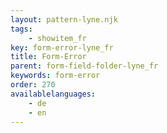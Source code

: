 ```yaml
---
layout: pattern-lyne.njk
tags: 
    - showitem_fr
key: form-error-lyne_fr
title: Form-Error
parent: form-field-folder-lyne_fr
keywords: form-error
order: 270
availablelanguages: 
    - de
    - en
---
```

